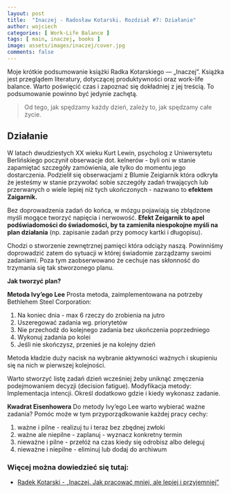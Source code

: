 ```yaml
---
layout: post
title:  "Inaczej - Radosław Kotarski. Rozdział #7: Działanie"
author: wojciech
categories: [ Work-Life Balance ]
tags: [ main, inaczej, books ]
image: assets/images/inaczej/cover.jpg
comments: false
---
```

Moje krótkie podsumowanie książki Radka Kotarskiego — „Inaczej”. Książka jest przeglądem literatury, dotyczącej
produktywności oraz work-life balance. Warto poświęcić czas i zapoznać się dokładniej z jej treścią.
To podsumowanie powinno być jedynie zachętą.

> Od tego, jak spędzamy każdy dzień, zależy to, jak spędzamy całe życie.

## Działanie

W latach dwudziestych XX wieku Kurt Lewin, psycholog z Uniwersytetu Berlińskiego poczynił obserwacje dot. kelnerów -
byli oni w stanie zapamiętać szczegóły zamówienia, ale tylko do momentu jego dostarczenia. Podzielił się obserwacjami z
Blumie Zeigiarnik która odkryła że jesteśmy w stanie przywołać sobie szczegóły zadań trwających lub przerwanych o wiele
lepiej niż tych ukończonych - nazwano to **efektem Zaigarnik.**

Bez doprowadzenia zadań do końca, w mózgu pojawiają się zbłądzone myśli mogące tworzyć napięcia i nerwowość. **Efekt
Zeigarnik to apel podświadomości do świadomości, by ta zamieniła niespokojne myśli na plan działania** (np. zapisanie
zadań przy pomocy kartki i długopisu).

Chodzi o stworzenie zewnętrznej pamięci która odciąży naszą. Powinniśmy doprowadzić zatem do sytuacji w której świadomie
zarządzamy swoimi zadaniami. Poza tym zaobserwowano że cechuje nas skłonność do trzymania się tak stworzonego planu.

**Jak tworzyć plan?**

**Metoda Ivy’ego Lee** Prosta metoda, zaimplementowana na potrzeby Bethlehem Steel Corporation:

1. Na koniec dnia - max 6 rzeczy do zrobienia na jutro
2. Uszeregować zadania wg. priorytetów
3. Nie przechodź do kolejnego zadania bez ukończenia poprzedniego
4. Wykonuj zadania po kolei
5. Jeśli nie skończysz, przenieś je na kolejny dzień

Metoda kładzie duży nacisk na wybranie aktywności ważnych i skupieniu się na nich w pierwszej kolejności.

Warto stworzyć listę zadań dzień wcześniej żeby uniknąć zmęczenia podejmowaniem decyzji (decision fatigue). Modyfikacja
metody: Implementacja intencji. Określ dodatkowo gdzie i kiedy wykonasz zadanie.

**Kwadrat Eisenhowera** Do metody Ivy’ego Lee warto wybierać ważne zadania? Pomóc może w tym przyporządkowanie każdej
pracy cechy:

1. ważne i pilne - realizuj tu i teraz bez zbędnej zwłoki
2. ważne ale niepilne - zaplanuj - wyznacz konkretny termin
3. nieważne i pilne - przełóż na czas kiedy się odrobisz albo deleguj
4. nieważne i niepilne - eliminuj lub dodaj do archiwum

### Więcej można dowiedzieć się tutaj:

- [Radek Kotarski - „Inaczej. Jak pracować mniej, ale lepiej i przyjemniej”](https://altenberg.pl/inaczej-radek-kotarski/)






